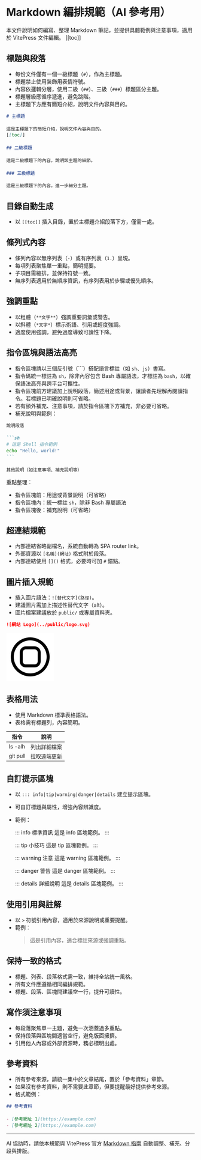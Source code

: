 # Markdown 編排規範（AI 參考用）

本文件說明如何編寫、整理 Markdown 筆記，並提供具體範例與注意事項，適用於 VitePress 文件編輯。
[[toc]]

## 標題與段落

- 每份文件僅有一個一級標題（`#`），作為主標題。
- 標題禁止使用裝飾用表情符號。
- 內容依邏輯分層，使用二級（`##`）、三級（`###`）標題區分主題。
- 標題層級應循序遞進，避免跳階。
- 主標題下方應有簡短介紹，說明文件內容與目的。

```markdown
# 主標題

這是主標題下的簡短介紹，說明文件內容與目的。
[[toc]]

## 二級標題

這是二級標題下的內容，說明該主題的細節。

### 三級標題

這是三級標題下的內容，進一步細分主題。
```

## 目錄自動生成

- 以 `[[toc]]` 插入目錄，置於主標題介紹段落下方，僅需一處。

## 條列式內容

- 條列內容以無序列表（`-`）或有序列表（`1.`）呈現。
- 每項列表聚焦單一重點，簡明扼要。
- 子項目需縮排，並保持符號一致。
- 無序列表適用於無順序資訊，有序列表用於步驟或優先順序。

## 強調重點

- 以粗體（`**文字**`）強調重要詞彙或警告。
- 以斜體（`*文字*`）標示術語、引用或輕度強調。
- 適度使用強調，避免過度導致可讀性下降。

## 指令區塊與語法高亮

- 指令區塊請以三個反引號（```）搭配語言標註（如 `sh`、`js`）書寫。
- 指令碼統一標註為 `sh`，除非內容包含 Bash 專屬語法，才標註為 `bash`，以確保語法高亮與跨平台可攜性。
- 指令區塊前方建議加上說明段落，簡述用途或背景，讓讀者先理解再閱讀指令。若標題已明確說明則可省略。
- 若有額外補充、注意事項，請於指令區塊下方補充，非必要可省略。
- 補充說明與範例：

````markdown
說明段落

```sh
# 這是 Shell 指令範例
echo "Hello, world!"
```

其他說明（如注意事項、補充說明等）
````

重點整理：

- 指令區塊前：用途或背景說明（可省略）
- 指令區塊內：統一標註 `sh`，除非 Bash 專屬語法
- 指令區塊後：補充說明（可省略）

## 超連結規範

- 內部連結省略副檔名，系統自動轉為 SPA router link。
- 外部資源以 `[名稱](網址)` 格式附於段落。
- 內部連結使用 `[]()` 格式，必要時可加 `#` 錨點。

## 圖片插入規範

- 插入圖片語法：`![替代文字](路徑)`。
- 建議圖片需加上描述性替代文字（alt）。
- 圖片檔案建議放於 `public/` 或專屬資料夾。

```markdown
![網站 Logo](../public/logo.svg)
```

![網站 Logo](../public/logo.svg)

## 表格用法

- 使用 Markdown 標準表格語法。
- 表格需有標題列，內容簡明。

| 指令     | 說明         |
| -------- | ------------ |
| ls -alh  | 列出詳細檔案 |
| git pull | 拉取遠端更新 |

## 自訂提示區塊

- 以 `::: info|tip|warning|danger|details` 建立提示區塊。
- 可自訂標題與屬性，增強內容辨識度。
- 範例：

  ::: info 標準資訊
  這是 info 區塊範例。
  :::

  ::: tip 小技巧
  這是 tip 區塊範例。
  :::

  ::: warning 注意
  這是 warning 區塊範例。
  :::

  ::: danger 警告
  這是 danger 區塊範例。
  :::

  ::: details 詳細說明
  這是 details 區塊範例。
  :::

## 使用引用與註解

- 以 `>` 符號引用內容，適用於來源說明或重要提醒。
- 範例：
  > 這是引用內容，適合標註來源或強調重點。

## 保持一致的格式

- 標題、列表、段落格式需一致，維持全站統一風格。
- 所有文件應遵循相同編排規範。
- 標題、段落、區塊間建議空一行，提升可讀性。

## 寫作須注意事項

- 每段落聚焦單一主題，避免一次涵蓋過多重點。
- 保持段落與區塊間適當空行，避免版面擁擠。
- 引用他人內容或外部資源時，務必標明出處。

## 參考資料

- 所有參考來源，請統一集中於文章結尾，置於「參考資料」章節。
- 如果沒有參考資料，則不需要此章節，但要提醒最好提供參考來源。
- 格式範例：

```markdown
## 參考資料

- [參考網址 1](https://example.com)
- [參考網址 2](https://example.com)
```

---

AI 協助時，請依本規範與 VitePress 官方 [Markdown 指南](https://vitepress.dev/guide/markdown) 自動調整、補充、分段與排版。
